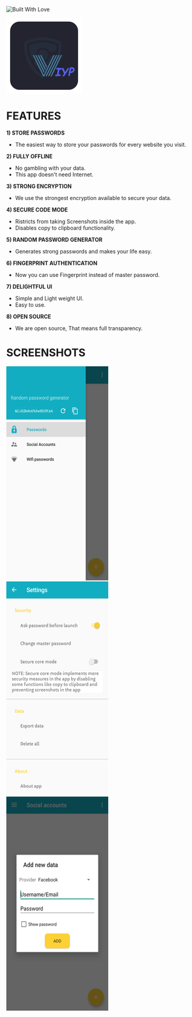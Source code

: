 <p align="left">
  <a><img title="Built With Love" src="https://forthebadge.com/images/badges/built-with-love.svg" ></a>
 </p>
 <p align="left">
  <img src="https://github.com/iam-v0id/ViyP/blob/master/Screenshots/image.png">  
</p>

# FEATURES
**1) STORE PASSWORDS**
- The easiest way to store your passwords for every website you visit.

**2) FULLY OFFLINE**
- No gambling with your data.
- This app doesn't need Internet.

**3) STRONG ENCRYPTION**
- We use the strongest encryption available to secure your data.

**4) SECURE CODE MODE**
- Ristricts from taking Screenshots inside the app.
- Disables copy to clipboard functionality.

**5) RANDOM PASSWORD GENERATOR**
- Generates strong passwords and makes your life easy.

**6) FINGERPRINT AUTHENTICATION**
- Now you can use Fingerprint instead of master password.

**7) DELIGHTFUL UI**
- Simple and Light weight UI.
- Easy to use.

**8) OPEN SOURCE**
- We are open source, That means full transparency.

# SCREENSHOTS
 <img src=https://github.com/iam-v0id/ViyP/blob/master/Screenshots/1.png width="270" height="565">  <img src=https://github.com/iam-v0id/ViyP/blob/master/Screenshots/5.png width="270" height="565">  <img src=https://github.com/iam-v0id/ViyP/blob/master/Screenshots/2.png width="270" height="565"> 

